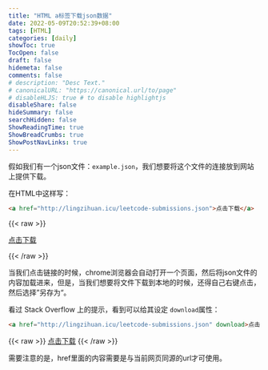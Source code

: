 ```yaml
---
title: "HTML a标签下载json数据"
date: 2022-05-09T20:52:39+08:00
tags: [HTML]
categories: [daily]
showToc: true
TocOpen: false
draft: false
hidemeta: false
comments: false
# description: "Desc Text."
# canonicalURL: "https://canonical.url/to/page"
# disableHLJS: true # to disable highlightjs
disableShare: false
hideSummary: false
searchHidden: false
ShowReadingTime: true
ShowBreadCrumbs: true
ShowPostNavLinks: true
---
```


假如我们有一个json文件：`example.json`，我们想要将这个文件的连接放到网站上提供下载。

在HTML中这样写：

```html
<a href="http://lingzihuan.icu/leetcode-submissions.json">点击下载</a>
```

{{< raw >}}

<a href="http://lingzihuan.icu/leetcode-submissions.json">点击下载</a>

{{< /raw >}}

当我们点击链接的时候，chrome浏览器会自动打开一个页面，然后将json文件的内容加载进来，但是，当我们想要将文件下载到本地的时候，还得自己右键点击，然后选择”另存为“。

看过 Stack Overflow 上的提示，看到可以给其设定 `download`属性：

```html
<a href="http://lingzihuan.icu/leetcode-submissions.json" download>点击下载</a>
```

{{< raw >}}
<a href="http://lingzihuan.icu/leetcode-submissions.json" download>点击下载</a>
{{< /raw >}}

需要注意的是，href里面的内容需要是与当前网页同源的url才可使用。
